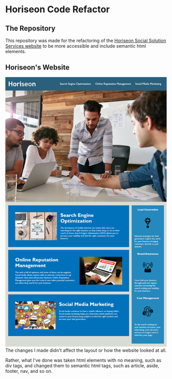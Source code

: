 # Horiseon Code Refactor
## The Repository
This repository was made for the refactoring of the [Horiseon Social Solution Services website](https://mikeh138.github.io/horiseon-code-refactor/) to be more accessible and include semantic html elements.
## Horiseon's Website
![Horiseon Website](./assets/images/01-html-css-git-homework-demo.png)
The changes I made didn't affect the layout or how the website looked at all.

Rather, what I've done was taken html elements with no meaning, such as div tags, and changed them to semantic html tags, such as article, aside, footer, nav, and so on.

